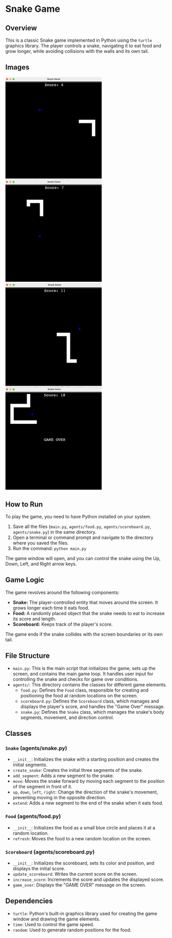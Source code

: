 # Snake Game

## Overview

This is a classic Snake game implemented in Python using the `turtle` graphics library. The player controls a snake, navigating it to eat food and grow longer, while avoiding collisions with the walls and its own tail.

## Images

<img src="imgs/ss1.png" alt="Screenshot 1" width="300"/>
<img src="imgs/ss2.png" alt="Screenshot 2" width="300"/>
<img src="imgs/ss3.png" alt="Screenshot 3" width="300"/>
<img src="imgs/ss4.png" alt="Screenshot 4" width="300"/>

## How to Run

To play the game, you need to have Python installed on your system.

1. Save all the files (`main.py`, `agents/food.py`, `agents/scoreboard.py`, `agents/snake.py`) in the same directory.
2. Open a terminal or command prompt and navigate to the directory where you saved the files.
3. Run the command: `python main.py`

The game window will open, and you can control the snake using the Up, Down, Left, and Right arrow keys.

## Game Logic

The game revolves around the following components:

*   **Snake:** The player-controlled entity that moves around the screen. It grows longer each time it eats food.
*   **Food:** A randomly placed object that the snake needs to eat to increase its score and length.
*   **Scoreboard:** Keeps track of the player's score.

The game ends if the snake collides with the screen boundaries or its own tail.

## File Structure

*   `main.py`: This is the main script that initializes the game, sets up the screen, and contains the main game loop. It handles user input for controlling the snake and checks for game over conditions.
*   `agents/`: This directory contains the classes for different game elements.
    *   `food.py`: Defines the `Food` class, responsible for creating and positioning the food at random locations on the screen.
    *   `scoreboard.py`: Defines the `Scoreboard` class, which manages and displays the player's score, and handles the "Game Over" message.
    *   `snake.py`: Defines the `Snake` class, which manages the snake's body segments, movement, and direction control.

## Classes

### `Snake` (agents/snake.py)

*   `__init__`: Initializes the snake with a starting position and creates the initial segments.
*   `create_snake`: Creates the initial three segments of the snake.
*   `add_segment`: Adds a new segment to the snake.
*   `move`: Moves the snake forward by moving each segment to the position of the segment in front of it.
*   `up`, `down`, `left`, `right`: Change the direction of the snake's movement, preventing moving in the opposite direction.
*   `extend`: Adds a new segment to the end of the snake when it eats food.

### `Food` (agents/food.py)

*   `__init__`: Initializes the food as a small blue circle and places it at a random location.
*   `refresh`: Moves the food to a new random location on the screen.

### `Scoreboard` (agents/scoreboard.py)

*   `__init__`: Initializes the scoreboard, sets its color and position, and displays the initial score.
*   `update_scoreboard`: Writes the current score on the screen.
*   `increase_score`: Increments the score and updates the displayed score.
*   `game_over`: Displays the "GAME OVER" message on the screen.

## Dependencies

*   `turtle`: Python's built-in graphics library used for creating the game window and drawing the game elements.
*   `time`: Used to control the game speed.
*   `random`: Used to generate random positions for the food.
